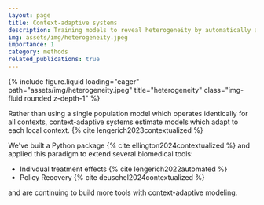 ```yaml
---
layout: page
title: Context-adaptive systems
description: Training models to reveal heterogeneity by automatically adapting to context
img: assets/img/heterogeneity.jpeg
importance: 1
category: methods
related_publications: true
---
```


<div class="row">
    <div class="col-sm mt-3 mt-md-0">
        {% include figure.liquid loading="eager" path="assets/img/heterogeneity.jpeg" title="heterogeneity" class="img-fluid rounded z-depth-1" %}
    </div>
</div>
<p>
    Rather than using a single population model which operates identically for all contexts, context-adaptive systems estimate models which adapt to each local context. {% cite lengerich2023contextualized %}
</p>

<p>
We've built a Python package {% cite ellington2024contextualized %} and applied this paradigm to extend several biomedical tools:
    <ul>
        <li>Indivdual treatment effects {% cite lengerich2022automated %}</li>
        <li>Policy Recovery {% cite deuschel2024contextualized %}</li>
    </ul>
and are continuing to build more tools with context-adaptive modeling.
</p>
<br/><br/>
